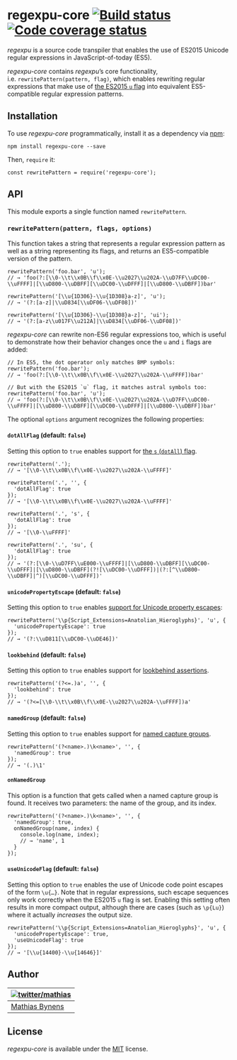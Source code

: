 regexpu-core [![Build status](https://travis-ci.org/mathiasbynens/regexpu-core.svg?branch=main)](https://travis-ci.org/mathiasbynens/regexpu-core) [![Code coverage status](https://img.shields.io/codecov/c/github/mathiasbynens/regexpu-core.svg)](https://codecov.io/gh/mathiasbynens/regexpu-core)
======================================================================================================================================================================================================================================================================================================

*regexpu* is a source code transpiler that enables the use of ES2015 Unicode regular expressions in JavaScript-of-today (ES5).

*regexpu-core* contains *regexpu*’s core functionality, i.e. `rewritePattern(pattern, flag)`, which enables rewriting regular expressions that make use of [the ES2015 `u` flag](https://mathiasbynens.be/notes/es6-unicode-regex) into equivalent ES5-compatible regular expression patterns.

Installation
------------

To use *regexpu-core* programmatically, install it as a dependency via [npm](https://www.npmjs.com/):

    npm install regexpu-core --save

Then, `require` it:

    const rewritePattern = require('regexpu-core');

API
---

This module exports a single function named `rewritePattern`.

### `rewritePattern(pattern, flags, options)`

This function takes a string that represents a regular expression pattern as well as a string representing its flags, and returns an ES5-compatible version of the pattern.

    rewritePattern('foo.bar', 'u');
    // → 'foo(?:[\\0-\\t\\x0B\\f\\x0E-\\u2027\\u202A-\\uD7FF\\uDC00-\\uFFFF]|[\\uD800-\\uDBFF][\\uDC00-\\uDFFF]|[\\uD800-\\uDBFF])bar'

    rewritePattern('[\\u{1D306}-\\u{1D308}a-z]', 'u');
    // → '(?:[a-z]|\\uD834[\\uDF06-\\uDF08])'

    rewritePattern('[\\u{1D306}-\\u{1D308}a-z]', 'ui');
    // → '(?:[a-z\\u017F\\u212A]|\\uD834[\\uDF06-\\uDF08])'

*regexpu-core* can rewrite non-ES6 regular expressions too, which is useful to demonstrate how their behavior changes once the `u` and `i` flags are added:

    // In ES5, the dot operator only matches BMP symbols:
    rewritePattern('foo.bar');
    // → 'foo(?:[\\0-\\t\\x0B\\f\\x0E-\\u2027\\u202A-\\uFFFF])bar'

    // But with the ES2015 `u` flag, it matches astral symbols too:
    rewritePattern('foo.bar', 'u');
    // → 'foo(?:[\\0-\\t\\x0B\\f\\x0E-\\u2027\\u202A-\\uD7FF\\uDC00-\\uFFFF]|[\\uD800-\\uDBFF][\\uDC00-\\uDFFF]|[\\uD800-\\uDBFF])bar'

The optional `options` argument recognizes the following properties:

#### `dotAllFlag` (default: `false`)

Setting this option to `true` enables support for [the `s` (`dotAll`) flag](https://github.com/mathiasbynens/es-regexp-dotall-flag).

    rewritePattern('.');
    // → '[\\0-\\t\\x0B\\f\\x0E-\\u2027\\u202A-\\uFFFF]'

    rewritePattern('.', '', {
      'dotAllFlag': true
    });
    // → '[\\0-\\t\\x0B\\f\\x0E-\\u2027\\u202A-\\uFFFF]'

    rewritePattern('.', 's', {
      'dotAllFlag': true
    });
    // → '[\\0-\\uFFFF]'

    rewritePattern('.', 'su', {
      'dotAllFlag': true
    });
    // → '(?:[\\0-\\uD7FF\\uE000-\\uFFFF]|[\\uD800-\\uDBFF][\\uDC00-\\uDFFF]|[\\uD800-\\uDBFF](?![\\uDC00-\\uDFFF])|(?:[^\\uD800-\\uDBFF]|^)[\\uDC00-\\uDFFF])'

#### `unicodePropertyEscape` (default: `false`)

Setting this option to `true` enables [support for Unicode property escapes](property-escapes.md):

    rewritePattern('\\p{Script_Extensions=Anatolian_Hieroglyphs}', 'u', {
      'unicodePropertyEscape': true
    });
    // → '(?:\\uD811[\\uDC00-\\uDE46])'

#### `lookbehind` (default: `false`)

Setting this option to `true` enables support for [lookbehind assertions](https://github.com/tc39/proposal-regexp-lookbehind).

    rewritePattern('(?<=.)a', '', {
      'lookbehind': true
    });
    // → '(?<=[\\0-\\t\\x0B\\f\\x0E-\\u2027\\u202A-\\uFFFF])a'

#### `namedGroup` (default: `false`)

Setting this option to `true` enables support for [named capture groups](https://github.com/tc39/proposal-regexp-named-groups).

    rewritePattern('(?<name>.)\k<name>', '', {
      'namedGroup': true
    });
    // → '(.)\1'

#### `onNamedGroup`

This option is a function that gets called when a named capture group is found. It receives two parameters: the name of the group, and its index.

    rewritePattern('(?<name>.)\k<name>', '', {
      'namedGroup': true,
      onNamedGroup(name, index) {
        console.log(name, index);
        // → 'name', 1
      }
    });

#### `useUnicodeFlag` (default: `false`)

Setting this option to `true` enables the use of Unicode code point escapes of the form `\u{…}`. Note that in regular expressions, such escape sequences only work correctly when the ES2015 `u` flag is set. Enabling this setting often results in more compact output, although there are cases (such as `\p{Lu}`) where it actually *increases* the output size.

    rewritePattern('\\p{Script_Extensions=Anatolian_Hieroglyphs}', 'u', {
      'unicodePropertyEscape': true,
      'useUnicodeFlag': true
    });
    // → '[\\u{14400}-\\u{14646}]'

Author
------

<table><thead><tr class="header"><th><a href="https://twitter.com/mathias" title="Follow @mathias on Twitter"><img src="https://gravatar.com/avatar/24e08a9ea84deb17ae121074d0f17125?s=70" alt="twitter/mathias" /></a></th></tr></thead><tbody><tr class="odd"><td><a href="https://mathiasbynens.be/">Mathias Bynens</a></td></tr></tbody></table>

License
-------

*regexpu-core* is available under the [MIT](https://mths.be/mit) license.
